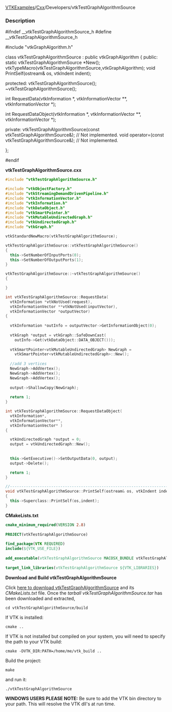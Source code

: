 [VTKExamples](Home)/[Cxx](Cxx)/Developers/vtkTestGraphAlgorithmSource

### Description
<source lang="cpp">
#ifndef __vtkTestGraphAlgorithmSource_h
#define __vtkTestGraphAlgorithmSource_h

#include "vtkGraphAlgorithm.h"

class vtkTestGraphAlgorithmSource : public vtkGraphAlgorithm 
{
public:
  static vtkTestGraphAlgorithmSource *New();
  vtkTypeMacro(vtkTestGraphAlgorithmSource,vtkGraphAlgorithm);
  void PrintSelf(ostream& os, vtkIndent indent);
	
protected:
  vtkTestGraphAlgorithmSource();
  ~vtkTestGraphAlgorithmSource();
  
  int RequestData(vtkInformation *, vtkInformationVector **, vtkInformationVector *);
  
  int RequestDataObject(vtkInformation *, vtkInformationVector **, vtkInformationVector *);

private:
  vtkTestGraphAlgorithmSource(const vtkTestGraphAlgorithmSource&);  // Not implemented.
  void operator=(const vtkTestGraphAlgorithmSource&);  // Not implemented.

};

#endif
</source>

**vtkTestGraphAlgorithmSource.cxx**
```c++
#include "vtkTestGraphAlgorithmSource.h"

#include "vtkObjectFactory.h"
#include "vtkStreamingDemandDrivenPipeline.h"
#include "vtkInformationVector.h"
#include "vtkInformation.h"
#include "vtkDataObject.h"
#include "vtkSmartPointer.h"
#include "vtkMutableUndirectedGraph.h"
#include "vtkUndirectedGraph.h"
#include "vtkGraph.h"

vtkStandardNewMacro(vtkTestGraphAlgorithmSource);

vtkTestGraphAlgorithmSource::vtkTestGraphAlgorithmSource()
{
  this->SetNumberOfInputPorts(0);
  this->SetNumberOfOutputPorts(1);
}

vtkTestGraphAlgorithmSource::~vtkTestGraphAlgorithmSource()
{

}

int vtkTestGraphAlgorithmSource::RequestData(
  vtkInformation *vtkNotUsed(request),
  vtkInformationVector **vtkNotUsed(inputVector),
  vtkInformationVector *outputVector)
{
  
  vtkInformation *outInfo = outputVector->GetInformationObject(0);
  
  vtkGraph *output = vtkGraph::SafeDownCast(
    outInfo->Get(vtkDataObject::DATA_OBJECT()));
  
  vtkSmartPointer<vtkMutableUndirectedGraph> NewGraph =
    vtkSmartPointer<vtkMutableUndirectedGraph>::New();
    
  //add 3 vertices
  NewGraph->AddVertex();
  NewGraph->AddVertex();
  NewGraph->AddVertex();
  
  output->ShallowCopy(NewGraph);
  
  return 1;
}

int vtkTestGraphAlgorithmSource::RequestDataObject(
  vtkInformation*, 
  vtkInformationVector**, 
  vtkInformationVector* )
{

  vtkUndirectedGraph *output = 0;
  output = vtkUndirectedGraph::New();
  
  
  this->GetExecutive()->SetOutputData(0, output);
  output->Delete();

  return 1;
}

//----------------------------------------------------------------------------
void vtkTestGraphAlgorithmSource::PrintSelf(ostream& os, vtkIndent indent)
{
  this->Superclass::PrintSelf(os,indent);
}
```
**CMakeLists.txt**
```cmake
cmake_minimum_required(VERSION 2.8)
 
PROJECT(vtkTestGraphAlgorithmSource)
 
find_package(VTK REQUIRED)
include(${VTK_USE_FILE})
 
add_executable(vtkTestGraphAlgorithmSource MACOSX_BUNDLE vtkTestGraphAlgorithmSource.cxx)
 
target_link_libraries(vtkTestGraphAlgorithmSource ${VTK_LIBRARIES})
```

**Download and Build vtkTestGraphAlgorithmSource**

Click [here to download vtkTestGraphAlgorithmSource](https://github.com/lorensen/VTKWikiExamplesTarballs/raw/master/vtkTestGraphAlgorithmSource.tar) and its *CMakeLists.txt* file.
Once the *tarball vtkTestGraphAlgorithmSource.tar* has been downloaded and extracted,
```
cd vtkTestGraphAlgorithmSource/build 
```
If VTK is installed:
```
cmake ..
```
If VTK is not installed but compiled on your system, you will need to specify the path to your VTK build:
```
cmake -DVTK_DIR:PATH=/home/me/vtk_build ..
```
Build the project:
```
make
```
and run it:
```
./vtkTestGraphAlgorithmSource
```
**WINDOWS USERS PLEASE NOTE:** Be sure to add the VTK bin directory to your path. This will resolve the VTK dll's at run time.

